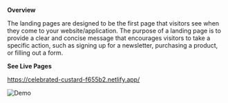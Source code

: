 
**Overview**

The landing pages are designed to be the first page that visitors see when they come to your 
website/application. The purpose of a landing page is to provide a clear and concise message that encourages visitors to take a specific action, such as signing up for a newsletter, purchasing a product, or filling out a form.


**See Live Pages**

https://celebrated-custard-f655b2.netlify.app/



![Demo]()
